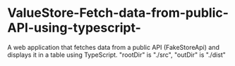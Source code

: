 # ValueStore-Fetch-data-from-public-API-using-typescript-
A web application that fetches data from a public API (FakeStoreApi) and displays it in a table using TypeScript.
"rootDir" is "./src", 
"outDir" is "./dist"
